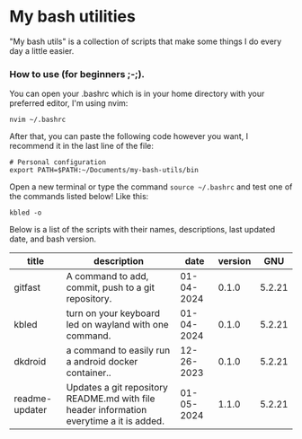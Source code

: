 # My bash utilities

"My bash utils" is a collection of scripts that make some things I do every day a little easier.

### How to use (for beginners ;-;).

You can open your .bashrc which is in your home directory with your preferred editor, I'm using nvim:

```
nvim ~/.bashrc
```

After that, you can paste the following code however you want, I recommend it in the last line of the file:

```
# Personal configuration
export PATH=$PATH:~/Documents/my-bash-utils/bin
```

Open a new terminal or type the command `source ~/.bashrc` and test one of the commands listed below! Like this:

```
kbled -o
```

Below is a list of the scripts with their names, descriptions, last updated date, and bash version.

 |title|description|date|version|GNU| 
|-----|-----------|----|-------|---|
 | gitfast | A command to add, commit, push to a git repository. | 01-04-2024 | 0.1.0 | 5.2.21|
| kbled | turn on your keyboard led on wayland with one command. | 01-04-2024 | 0.1.0 | 5.2.21|
| dkdroid | a command to easily run a android docker container.. | 12-26-2023 | 0.1.0 | 5.2.21|
| readme-updater | Updates a git repository README.md with file header information everytime a it is added. | 01-05-2024 | 1.1.0 | 5.2.21 |